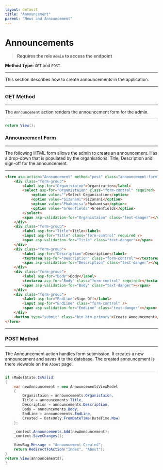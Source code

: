 ```yaml
---
layout: default
title: "Announcement"
parent: "News and Announcement"
---
```


# Announcements

> **Requires the role `Admin` to access the endpoint**

**Method Type:** `GET` and `POST`

---

This section describes how to create announcements in the application.

---

### GET Method
---

The `Announcement` action renders the announcement form for the admin.

---

```csharp
return View();
```

### Announcement Form

---

The following HTML form allows the admin to create an announcement. Has a drop-down that is populated by the organisations. Title, Description and sign-off for the announcement.

---

```html
<form asp-action="Announcement" method="post" class="announcement-form">
    <div class="form-group">
        <label asp-for="Organistaion">Organization</label>
        <select asp-for="Organistaion" class="form-control" required>
            <option value="">Select Organization</option>
            <option value="Sizanani">Sizanani</option>
            <option value="Phakamisa">Phakamisa</option>
            <option value="Greenfields">Greenfields</option>
        </select>
        <span asp-validation-for="Organistaion" class="text-danger"></span>
    </div>
    <div class="form-group">
        <label asp-for="Title">Title</label>
        <input asp-for="Title" class="form-control" required />
        <span asp-validation-for="Title" class="text-danger"></span>
    </div>
    <div class="form-group">
        <label asp-for="Description">Description</label>
        <textarea asp-for="Description" class="form-control"></textarea>
        <span asp-validation-for="Description" class="text-danger"></span>
    </div>
    <div class="form-group">
        <label asp-for="Body">Body</label>
        <textarea asp-for="Body" class="form-control" required></textarea>
        <span asp-validation-for="Body" class="text-danger"></span>
    </div>
    <div class="form-group">
        <label asp-for="EndLine">Sign Off</label>
        <input asp-for="EndLine" class="form-control" />
        <span asp-validation-for="EndLine" class="text-danger"></span>
    </div>
    <button type="submit" class="btn btn-primary">Create Announcement</button>
</form>
```

---

### POST Method

---

The Announcement action handles form submission. It creates a new announcement and saves it to the database. The created announcement is there viewable on the `About` page.

---

```csharp
if (ModelState.IsValid)
{
    var newAnnouncement = new AnnouncementsViewModel
    {
        Organistaion = announcements.Organistaion,
        Title = announcements.Title,
        Description = announcements.Description,
        Body = announcements.Body,
        EndLine = announcements.EndLine,
        Created = DateOnly.FromDateTime(DateTime.Now)
    };

    _context.Announcements.Add(newAnnouncement);
    _context.SaveChanges();

    ViewBag.Message = "Announcement Created";
    return RedirectToAction("Index", "About");
}
return View(announcements);
}
```

